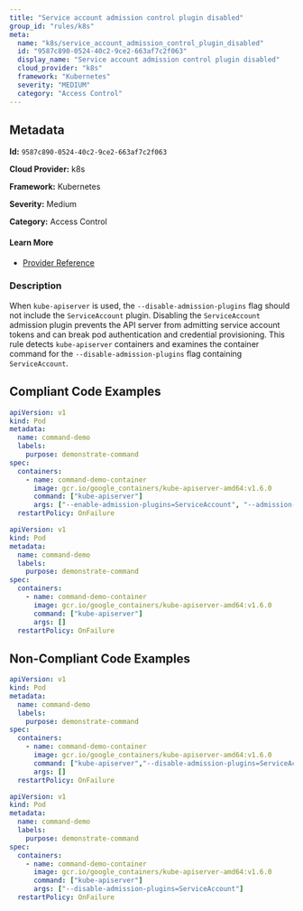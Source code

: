 ```yaml
---
title: "Service account admission control plugin disabled"
group_id: "rules/k8s"
meta:
  name: "k8s/service_account_admission_control_plugin_disabled"
  id: "9587c890-0524-40c2-9ce2-663af7c2f063"
  display_name: "Service account admission control plugin disabled"
  cloud_provider: "k8s"
  framework: "Kubernetes"
  severity: "MEDIUM"
  category: "Access Control"
---
```

## Metadata

**Id:** `9587c890-0524-40c2-9ce2-663af7c2f063`

**Cloud Provider:** k8s

**Framework:** Kubernetes

**Severity:** Medium

**Category:** Access Control

#### Learn More

 - [Provider Reference](https://kubernetes.io/docs/reference/command-line-tools-reference/kube-apiserver/)

### Description

 When `kube-apiserver` is used, the `--disable-admission-plugins` flag should not include the `ServiceAccount` plugin. Disabling the `ServiceAccount` admission plugin prevents the API server from admitting service account tokens and can break pod authentication and credential provisioning. This rule detects `kube-apiserver` containers and examines the container command for the `--disable-admission-plugins` flag containing `ServiceAccount`.


## Compliant Code Examples
```yaml
apiVersion: v1
kind: Pod
metadata:
  name: command-demo
  labels:
    purpose: demonstrate-command
spec:
  containers:
    - name: command-demo-container
      image: gcr.io/google_containers/kube-apiserver-amd64:v1.6.0
      command: ["kube-apiserver"]
      args: ["--enable-admission-plugins=ServiceAccount", "--admission-control-config-file=path/to/plugin/config/file.yaml"]
  restartPolicy: OnFailure

```

```yaml
apiVersion: v1
kind: Pod
metadata:
  name: command-demo
  labels:
    purpose: demonstrate-command
spec:
  containers:
    - name: command-demo-container
      image: gcr.io/google_containers/kube-apiserver-amd64:v1.6.0
      command: ["kube-apiserver"]
      args: []
  restartPolicy: OnFailure

```
## Non-Compliant Code Examples
```yaml
apiVersion: v1
kind: Pod
metadata:
  name: command-demo
  labels:
    purpose: demonstrate-command
spec:
  containers:
    - name: command-demo-container
      image: gcr.io/google_containers/kube-apiserver-amd64:v1.6.0
      command: ["kube-apiserver","--disable-admission-plugins=ServiceAccount"]
      args: []
  restartPolicy: OnFailure

```

```yaml
apiVersion: v1
kind: Pod
metadata:
  name: command-demo
  labels:
    purpose: demonstrate-command
spec:
  containers:
    - name: command-demo-container
      image: gcr.io/google_containers/kube-apiserver-amd64:v1.6.0
      command: ["kube-apiserver"]
      args: ["--disable-admission-plugins=ServiceAccount"]
  restartPolicy: OnFailure

```